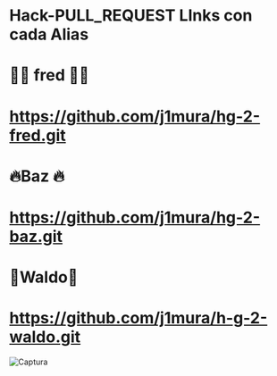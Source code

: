 # Hack-PULL_REQUEST LInks con cada Alias 

# 🗿🗿 fred 🗿🗿
# https://github.com/j1mura/hg-2-fred.git

#  🔥Baz 🔥 
#  https://github.com/j1mura/hg-2-baz.git

# 🐙Waldo🐙
# https://github.com/j1mura/h-g-2-waldo.git


![Captura](https://github.com/user-attachments/assets/32d5e3fa-9008-4e21-b049-bf2f87e6e1b5)
